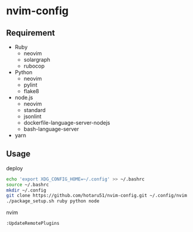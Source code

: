 # nvim-config

## Requirement

- Ruby
    - neovim
    - solargraph
    - rubocop
- Python
    - neovim
    - pylint
    - flake8
- node.js
    - neovim
    - standard
    - jsonlint
    - dockerfile-language-server-nodejs
    - bash-language-server
- yarn

## Usage

deploy

```sh
echo 'export XDG_CONFIG_HOME=~/.config' >> ~/.bashrc
source ~/.bashrc
mkdir ~/.config
git clone https://github.com/hotaru51/nvim-config.git ~/.config/nvim
./package_setup.sh ruby python node
```

nvim

```
:UpdateRemotePlugins
```
